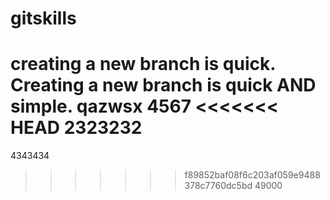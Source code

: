 # gitskills
creating a new branch is quick.
Creating a new branch is quick AND simple.
qazwsx
4567
<<<<<<< HEAD
2323232
=======
4343434
>>>>>>> f89852baf08f6c203af059e9488378c7760dc5bd
49000
